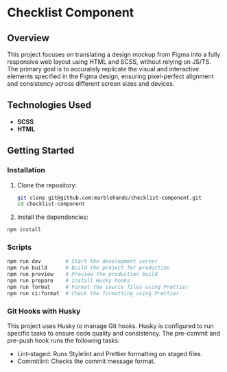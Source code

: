 # Checklist Component

## Overview

This project focuses on translating a design mockup from Figma into a fully responsive web layout using HTML and SCSS, without relying on JS/TS. The primary goal is to accurately replicate the visual and interactive elements specified in the Figma design, ensuring pixel-perfect alignment and consistency across different screen sizes and devices.

## Technologies Used

- **SCSS**
- **HTML**

## Getting Started

### Installation

1. Clone the repository:

   ```sh
   git clone git@github.com:marblehands/checklist-component.git
   cd checklist-component
   ```

2. Install the dependencies:

```sh
npm install
```

### Scripts

```sh
npm run dev        # Start the development server
npm run build      # Build the project for production
npm run preview    # Preview the production build
npm run prepare    # Install Husky hooks
npm run format     # Format the source files using Prettier
npm run ci:format  # Check the formatting using Prettier
```

### Git Hooks with Husky

This project uses Husky to manage Git hooks. Husky is configured to run specific tasks to ensure code quality and consistency.
The pre-commit and pre-push hook runs the following tasks:

- Lint-staged: Runs Stylelint and Prettier formatting on staged files.
- Commitlint: Checks the commit message format.
